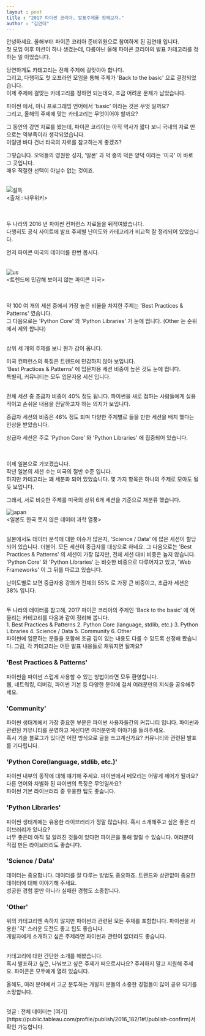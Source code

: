 ```yaml
---
layout : post
title : "2017 파이썬 코리아, 발표주제를 정해보자."
author : "김연태" 
---
```


안녕하세요. 올해부터 파이콘 코리아 준비위원으로 참여하게 된 김연태 입니다.  
첫 모임 이후 미션이 하나 생겼는데, 다름아닌 올해 파이콘 코리아의 발표 카테고리를 정하는 일 이었습니다.

당연하게도 카테고리는 전체 주제에 걸맞아야 합니다.  
그리고, 다행히도 첫 오프라인 모임을 통해 주제가 'Back to the basic' 으로 결정되었습니다.  
이제 주제에 걸맞는 카테고리를 정하면 되는데요, 조금 어려운 문제가 남았습니다.  

파이썬 에서, 아니 프로그래밍 언어에서 'basic' 이라는 것은 무엇 일까요?  
그리고, 올해의 주제에 맞는 카테고리는 무엇이어야 할까요?  

그 동안의 강연 자료를 봤는데, 파이콘 코리아는 아직 역사가 짧다 보니 국내의 자료 만으로는 역부족이라 생각되었습니다.  
이럴땐 바다 건너 타국의 자료를 참고하는게 좋겠죠?  

그렇습니다. 오덕들의 영원한 성지, '일본' 과 덕 중의 덕은 양덕 이라는 '미국' 이 바로 그 곳입니다.  
매우 적절한 선택이 아닐수 없는 것이죠.  
<br/>


![설득](https://cloud.githubusercontent.com/assets/16676348/23578292/f84b1678-0116-11e7-82e3-7bf1170d678f.jpg)  
<출처 : 나무위키>

<br/><br/>
두 나라의 2016 년 파이썬 컨퍼런스 자료들을 뒤적여봤습니다.  
다행히도 공식 사이트에 발표 주제별 난이도와 카테고리가 비교적 잘 정리되어 있었습니다.  

먼저 파이콘 미국의 데이터를 한번 봅시다.  
<br/><br/>
![us](https://cloud.githubusercontent.com/assets/16676348/23578314/7fbeb63c-0117-11e7-9145-75586aae2556.png)  
<트렌드에 민감해 보이지 않는 파이콘 미국>

<br/><br/>
약 100 여 개의 세션 중에서 가장 높은 비율을 차지한 주제는 'Best Practices & Patterns' 였습니다.  
그 다음으로는 'Python Core' 와 'Python Libraries' 가 눈에 띕니다. (Other 는 순위에서 제외 합니다)  

<br/>
상위 세 개의 주제를 보니 뭔가 감이 옵니다.  

미국 컨퍼런스의 특징은 트렌드에 민감하지 않아 보입니다.  
'Best Practices & Patterns' 에 입문자용 세션 비중이 높은 것도 눈에 띕니다.  
특별히, 커뮤니티는 모두 입문자용 세션 입니다.

<br/>
전체 세션 중 초급자 비중이 40% 정도 됩니다. 파이썬을 새로 접하는 사람들에게 실용적이고 손쉬운 내용을 전달하고자 하는 의지가 보입니다.  

중급자 세션의 비중은 46% 정도 되며 다양한 주제별로 들을 만한 세션을 배치 했다는 인상을 받았습니다.  

상급자 세션은 주로 'Python Core' 와 'Python Libraries' 에 집중되어 있습니다.

<br/><br/>
이제 일본으로 가보겠습니다.  
작년 일본의 세션 수는 미국의 절반 수준 입니다.  
하지만 카테고리는 꽤 세분화 되어 있었습니다. 몇 가지 항목은 하나의 주제로 모아도 될 듯 보입니다.  

그래서, 서로 비슷한 주제를 미국의 상위 6개 세션을 기준으로 재분류 했습니다.  

![japan](https://cloud.githubusercontent.com/assets/16676348/23578325/afb84808-0117-11e7-984e-6d440bd4e7a8.png)  
<일본도 한국 못지 않은 데이터 과학 열풍>

<br/>
일본에서도 데이터 분석에 대한 이슈가 많은지, 'Science / Data' 에 많은 세션이 할당되어 있습니다. 더불어. 모든 세션이 중급자를 대상으로 하네요.  
그 다음으로는 'Best Practices & Patterns' 의 세션이 가장 많지만, 전체 세션 대비 비중은 높지 않습니다.  
'Python Core' 와 'Python Libraries' 는 비슷한 비중으로 다루어지고 있고,  'Web Frameworks' 이 그 뒤를 따르고 있습니다.  

난이도별로 보면 중급자용 강의가 전체의 55% 로 가장 큰 비중이고, 초급자 세션은 38% 입니다.  

<br/>
두 나라의 데이터를 참고해, 2017 파이콘 코리아의 주제인 'Back to the basic' 에 어울리는 카테고리를 다음과 같이 정리해 봅니다.  

<br/>
1. Best Practices & Patterns  
2. Python Core (language, stdlib, etc.)  
3. Python Libraries  
4. Science / Data  
5. Community  
6. Other  

<br/>
파이썬에 입문하는 분들을 포함해 조금 깊이 있는 내용도 다룰 수 있도록 선정해 봤습니다.  
그럼, 각 카테고리는 어떤 발표 내용들로 채워지면 될까요?  

### 'Best Practices & Patterns'  

파이썬을 파이썬 스럽게 사용할 수 있는 방법이라면 모두 환영합니다.  
웹, 네트워킹, 디버깅, 파이썬 기본 등 다양한 분야에 걸쳐 여러분만의 지식을 공유해주세요.  


### 'Community'  

파이썬 생태계에서 가장 중요한 부분은 파이썬 사용자들간의 커뮤니티 입니다. 파이썬과 관련된 커뮤니티를 운영하고 계신다면 여러분만의 이야기를 들려주세요.  
혹시 기술 블로그가 있다면 어떤 방식으로 글을 쓰고계신가요? 커뮤니티와 관련된 발표를 기다립니다.  


### 'Python Core(language, stdlib, etc.)'  

파이썬 내부의 동작에 대해 얘기해 주세요. 파이썬에서 메모리는 어떻게 제어가 될까요? 다른 언어와 차별화 된 파이썬의 특징은 무엇일까요?  
파이썬 기본 라이브러리 중 유용한 팁도 좋습니다.  


### 'Python Libraries'  

파이썬 생태계에는 유용한 라이브러리가 정말 많습니다. 혹시 소개해주고 싶은 좋은 라이브러리가 있나요?  
너무 좋은데 아직 덜 알려진 것들이 있다면 파이콘을 통해 알릴 수 있습니다. 여러분이 직접 만든 라이브러리도 좋습니다.  


### 'Science / Data'  

데이터는 중요합니다. 데이터를 잘 다루는 방법도 중요하죠. 트렌드와 상관없이 중요한 데이터에 대해 이야기해 주세요.  
성공한 경험 뿐만 아니라 실패한 경험도 소중합니다.  


### 'Other'  

위의 카테고리엔 속하지 않지만 파이썬과 관련된 모든 주제를 포함합니다. 파이썬을 사용한 '긱' 스러운 도전도 좋고 팁도 좋습니다.  
개발자에게 소개하고 싶은 주제라면 파이썬과 관련이 없더라도 좋습니다.  


<br/>
카테고리에 대한 간단한 소개를 해봤습니다.  

<br/>
혹시 발표하고 싶은, 나눠보고 싶은 주제가 떠오르시나요? 주저하지 말고 지원해 주세요. 파이콘은 모두에게 열려 있습니다.  

올해도, 여러 분야에서 고군 분투하는 개발자 분들의 소중한 경험들이 많이 공유 되기를 소망합니다.  

<br/>
덧글 : 전체 데이터는 [여기](https://public.tableau.com/profile/publish/2016_182/1#!/publish-confirm)서 확인 가능합니다.  
